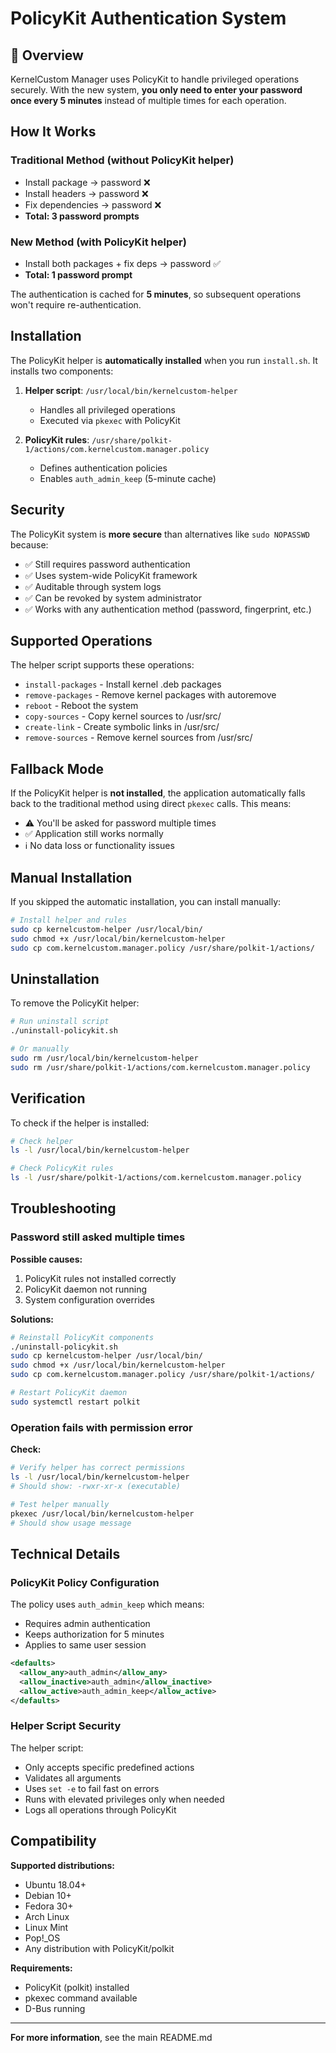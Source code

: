 # PolicyKit Authentication System

## 🔐 Overview

KernelCustom Manager uses PolicyKit to handle privileged operations securely. With the new system, **you only need to enter your password once every 5 minutes** instead of multiple times for each operation.

## How It Works

### Traditional Method (without PolicyKit helper)
- Install package → password ❌
- Install headers → password ❌
- Fix dependencies → password ❌
- **Total: 3 password prompts**

### New Method (with PolicyKit helper)
- Install both packages + fix deps → password ✅
- **Total: 1 password prompt**

The authentication is cached for **5 minutes**, so subsequent operations won't require re-authentication.

## Installation

The PolicyKit helper is **automatically installed** when you run `install.sh`. It installs two components:

1. **Helper script**: `/usr/local/bin/kernelcustom-helper`
   - Handles all privileged operations
   - Executed via `pkexec` with PolicyKit

2. **PolicyKit rules**: `/usr/share/polkit-1/actions/com.kernelcustom.manager.policy`
   - Defines authentication policies
   - Enables `auth_admin_keep` (5-minute cache)

## Security

The PolicyKit system is **more secure** than alternatives like `sudo NOPASSWD` because:

- ✅ Still requires password authentication
- ✅ Uses system-wide PolicyKit framework
- ✅ Auditable through system logs
- ✅ Can be revoked by system administrator
- ✅ Works with any authentication method (password, fingerprint, etc.)

## Supported Operations

The helper script supports these operations:

- `install-packages` - Install kernel .deb packages
- `remove-packages` - Remove kernel packages with autoremove
- `reboot` - Reboot the system
- `copy-sources` - Copy kernel sources to /usr/src/
- `create-link` - Create symbolic links in /usr/src/
- `remove-sources` - Remove kernel sources from /usr/src/

## Fallback Mode

If the PolicyKit helper is **not installed**, the application automatically falls back to the traditional method using direct `pkexec` calls. This means:

- ⚠️ You'll be asked for password multiple times
- ✅ Application still works normally
- ℹ️ No data loss or functionality issues

## Manual Installation

If you skipped the automatic installation, you can install manually:

```bash
# Install helper and rules
sudo cp kernelcustom-helper /usr/local/bin/
sudo chmod +x /usr/local/bin/kernelcustom-helper
sudo cp com.kernelcustom.manager.policy /usr/share/polkit-1/actions/
```

## Uninstallation

To remove the PolicyKit helper:

```bash
# Run uninstall script
./uninstall-policykit.sh

# Or manually
sudo rm /usr/local/bin/kernelcustom-helper
sudo rm /usr/share/polkit-1/actions/com.kernelcustom.manager.policy
```

## Verification

To check if the helper is installed:

```bash
# Check helper
ls -l /usr/local/bin/kernelcustom-helper

# Check PolicyKit rules
ls -l /usr/share/polkit-1/actions/com.kernelcustom.manager.policy
```

## Troubleshooting

### Password still asked multiple times

**Possible causes:**
1. PolicyKit rules not installed correctly
2. PolicyKit daemon not running
3. System configuration overrides

**Solutions:**
```bash
# Reinstall PolicyKit components
./uninstall-policykit.sh
sudo cp kernelcustom-helper /usr/local/bin/
sudo chmod +x /usr/local/bin/kernelcustom-helper
sudo cp com.kernelcustom.manager.policy /usr/share/polkit-1/actions/

# Restart PolicyKit daemon
sudo systemctl restart polkit
```

### Operation fails with permission error

**Check:**
```bash
# Verify helper has correct permissions
ls -l /usr/local/bin/kernelcustom-helper
# Should show: -rwxr-xr-x (executable)

# Test helper manually
pkexec /usr/local/bin/kernelcustom-helper
# Should show usage message
```

## Technical Details

### PolicyKit Policy Configuration

The policy uses `auth_admin_keep` which means:
- Requires admin authentication
- Keeps authorization for 5 minutes
- Applies to same user session

```xml
<defaults>
  <allow_any>auth_admin</allow_any>
  <allow_inactive>auth_admin</allow_inactive>
  <allow_active>auth_admin_keep</allow_active>
</defaults>
```

### Helper Script Security

The helper script:
- Only accepts specific predefined actions
- Validates all arguments
- Uses `set -e` to fail fast on errors
- Runs with elevated privileges only when needed
- Logs all operations through PolicyKit

## Compatibility

**Supported distributions:**
- Ubuntu 18.04+
- Debian 10+
- Fedora 30+
- Arch Linux
- Linux Mint
- Pop!_OS
- Any distribution with PolicyKit/polkit

**Requirements:**
- PolicyKit (polkit) installed
- pkexec command available
- D-Bus running

---

**For more information**, see the main README.md
